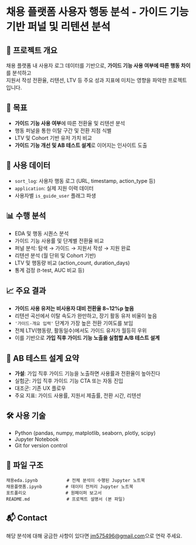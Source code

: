 # 채용 플랫폼 사용자 행동 분석 - 가이드 기능 기반 퍼널 및 리텐션 분석

## 📌 프로젝트 개요
채용 플랫폼 내 사용자 로그 데이터를 기반으로, **가이드 기능 사용 여부에 따른 행동 차이**를 분석하고  
지원서 작성 전환율, 리텐션, LTV 등 주요 성과 지표에 미치는 영향을 파악한 프로젝트입니다.

## 🎯 목표
- **가이드 기능 사용 여부**에 따른 전환율 및 리텐션 분석
- 행동 퍼널을 통한 이탈 구간 및 전환 지점 식별
- LTV 및 Cohort 기반 유저 가치 비교
- **가이드 기능 개선 및 AB 테스트 설계**로 이어지는 인사이트 도출

## 🧪 사용 데이터
- `sort_log`: 사용자 행동 로그 (URL, timestamp, action_type 등)
- `application`: 실제 지원 이력 데이터
- 사용자별 `is_guide_user` 플래그 파생

## 📊 수행 분석
- EDA 및 행동 시퀀스 분석
- 가이드 기능 사용률 및 단계별 전환율 비교
- 퍼널 분석: 탐색 → 가이드 → 지원서 작성 → 지원 완료
- 리텐션 분석 (월 단위 및 Cohort 기반)
- LTV 및 행동량 비교 (action_count, duration_days)
- 통계 검정 (t-test, AUC 비교 등)

## 📈 주요 결과
- **가이드 사용 유저는 비사용자 대비 전환율 8~12%p 높음**
- 리텐션 곡선에서 이탈 속도가 완만하고, 장기 활동 유저 비율이 높음
- `'가이드-개요 입력'` 단계가 가장 높은 전환 기여도를 보임
- 전체 LTV(행동량, 활동일수)에서도 가이드 유저가 월등히 우위
- 이를 기반으로 **가입 직후 가이드 기능 노출을 실험할 A/B 테스트 설계**

## 🧪 AB 테스트 설계 요약
- **가설**: 가입 직후 가이드 기능을 노출하면 사용률과 전환율이 높아진다
- 실험군: 가입 직후 가이드 기능 CTA 또는 자동 진입
- 대조군: 기존 UX 플로우
- 주요 지표: 가이드 사용률, 지원서 제출률, 전환 시간, 리텐션

## 🛠️ 사용 기술
- Python (pandas, numpy, matplotlib, seaborn, plotly, scipy)
- Jupyter Notebook
- Git for version control

## 📂 파일 구조
```
채용eda.ipynb           # 전체 분석이 수행된 Jupyter 노트북
채용플랫폼.ipynb         # 데이터 전처리 Jupyter 노트북
포트폴리오               # 원페이퍼 보고서
README.md              # 프로젝트 설명서 (본 파일)
```

## 📬 Contact
해당 분석에 대해 궁금한 사항이 있다면 [jm575496@gmail.com](mailto:jm575496@gmail.com)으로 연락 주세요.
